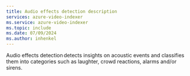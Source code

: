 ```yaml
---
title: Audio effects detection description
services: azure-video-indexer
ms.service: azure-video-indexer
ms.topic: include
ms.date: 07/09/2024
ms.author: inhenkel
---
```


Audio effects detection detects insights on acoustic events and classifies them into categories such as laughter, crowd reactions, alarms and/or sirens.
